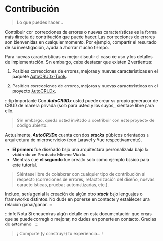 # Contribución

>Lo que puedes hacer...

​Contribuir con correcciones de errores o nuevas características es la forma más directa de contribución que puede hacer. Las correcciones de errores son bienvenidas en cualquier momento. Por ejemplo, compartir el resultado de su investigación, ayuda a ahorrar mucho tiempo.

Para nuevas características es mejor discutir el caso de uso y los detalles de implementación. Sin embargo, cabe destacar que existen 2 vertientes:

1. Posibles correcciones de errores, mejoras y nuevas características en el paquete [AutoCRUDx-Tools](https://github.com/ecanquiz/autocrudx-tools).

2. Posibles correcciones de errores, mejoras y nuevas características en el proyecto [AutoCRUDx](https://github.com/ecanquiz/node-auto-crudx).

:::tip Importante
Con **_AutoCRUDx_** usted puede crear su propio generador de CRUD de manera privada (solo para usted y los suyos), siéntase libre para ello.

>Sin embargo, queda usted invitado a contribuir con este proyecto de código abierto.

Actualmente, **_AutoCRUDx_** cuenta con dos **_stacks_** públicos orientados a arquitectura de microservicios (con Laravel y Vue respectivamente). 

- **El primero** fue diseñado bajo una arquitectura personalizada bajo la visión de un Producto Mínimo Viable. 
- Mientras que **el segundo** fue creado solo como ejemplo básico para este tutorial.

>Siéntase libre de colaborar con cualquier tipo de contribución al respecto (correciones de errores, refactorización del diseño, nuevas características, pruebas automatizadas, etc.).

Incluso, sería genial la creación de algún otro **_stack_** bajo lenguajes o frameworks distintos. No dude en ponerse en contacto y establecer una relación ganar/ganar. 
:::

:::info Nota
Si encuentras algún detalle en esta documentación que creas que se puede corregir o mejorar, no dudes en ponerte en contacto. Gracias de antemano !
:::

>¡ Comparte (y construye) tu experiencia... !
